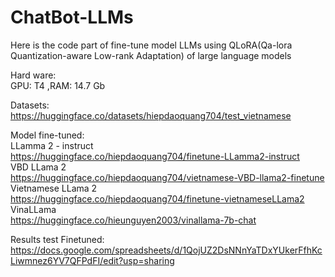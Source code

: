 # ChatBot-LLMs

Here is the code part of fine-tune model LLMs using QLoRA(Qa-lora Quantization-aware Low-rank Adaptation) of large language models
 
Hard ware:   
GPU: T4 ,RAM: 14.7 Gb  

Datasets:  
https://huggingface.co/datasets/hiepdaoquang704/test_vietnamese  

Model fine-tuned:  
LLamma 2 - instruct  
https://huggingface.co/hiepdaoquang704/finetune-LLamma2-instruct  
VBD LLama 2  
https://huggingface.co/hiepdaoquang704/vietnamese-VBD-llama2-finetune  
Vietnamese LLama 2  
https://huggingface.co/hiepdaoquang704/finetune-vietnameseLLama2  
VinaLLama  
https://huggingface.co/hieunguyen2003/vinallama-7b-chat  

Results test Finetuned:  
https://docs.google.com/spreadsheets/d/1QojUZ2DsNNnYaTDxYUkerFfhKcLiwmnez6YV7QFPdFI/edit?usp=sharing
